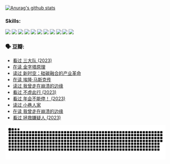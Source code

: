 
[![Anurag's github stats](https://github-readme-stats.vercel.app/api?username=w940853815)](https://github.com/anuraghazra/github-readme-stats)

### Skills:

<code><img height="32" src="https://cdn.jsdelivr.net/npm/simple-icons@v5/icons/python.svg"></code>
<code><img height="32" src="https://cdn.jsdelivr.net/npm/simple-icons@v5/icons/javascript.svg"></code>
<code><img height="32" src="https://cdn.jsdelivr.net/npm/simple-icons@v5/icons/django.svg"></code>
<code><img height="32" src="https://cdn.jsdelivr.net/npm/simple-icons@v5/icons/flask.svg"></code>
<code><img height="32" src="https://cdn.jsdelivr.net/npm/simple-icons@v5/icons/vuetify.svg"></code>
<code><img height="32" src="https://cdn.jsdelivr.net/npm/simple-icons@v5/icons/git.svg"></code>
<code><img height="32" src="https://cdn.jsdelivr.net/npm/simple-icons@v5/icons/docker.svg"></code>
<code><img height="32" src="https://cdn.jsdelivr.net/npm/simple-icons@v5/icons/postgresql.svg"></code>
<code><img height="32" src="https://cdn.jsdelivr.net/npm/simple-icons@v5/icons/elasticsearch.svg"></code>
<code><img height="32" src="https://cdn.jsdelivr.net/npm/simple-icons@v5/icons/macos.svg"></code>
<code><img height="32" src="https://cdn.jsdelivr.net/npm/simple-icons@v5/icons/linux.svg"></code>

### 🗣 豆瓣:

<!-- DOUBAN-ACTIVITIES:START -->
- [看过 三大队‎ (2023)](https://www.douban.com/people/136069238/status/4510323325/?_i=06897773)
- [在读 金字塔原理](https://www.douban.com/people/136069238/status/4507497587/?_i=06897773)
- [读过 新时空：硅碳融合的产业革命](https://www.douban.com/people/136069238/status/4506659177/?_i=06897773)
- [在读 埃隆·马斯克传](https://www.douban.com/people/136069238/status/4500417190/?_i=06897773)
- [读过 我曾走在崩溃的边缘](https://www.douban.com/people/136069238/status/4500416754/?_i=06897773)
- [看过 不虚此行‎ (2023)](https://www.douban.com/people/136069238/status/4499973052/?_i=06897773)
- [看过 年会不能停！‎ (2023)](https://www.douban.com/people/136069238/status/4498582002/?_i=06897773)
- [读过 小巷人家](https://www.douban.com/people/136069238/status/4489290935/?_i=06897773)
- [在读 我曾走在崩溃的边缘](https://www.douban.com/people/136069238/status/4489290559/?_i=06897773)
- [看过 拯救嫌疑人‎ (2023)](https://www.douban.com/people/136069238/status/4477421513/?_i=06897773)
<!-- DOUBAN-ACTIVITIES:END -->


![Snake animation](https://raw.githubusercontent.com/w940853815/w940853815/output/github-contribution-grid-snake.svg)

<!--
**w940853815/w940853815** is a ✨ _special_ ✨ repository because its `README.md` (this file) appears on your GitHub profile.

Here are some ideas to get you started:

- 🔭 I’m currently working on ...
- 🌱 I’m currently learning ...
- 👯 I’m looking to collaborate on ...
- 🤔 I’m looking for help with ...
- 💬 Ask me about ...
- 📫 How to reach me: ...
- 😄 Pronouns: ...
- ⚡ Fun fact: ...
-->
